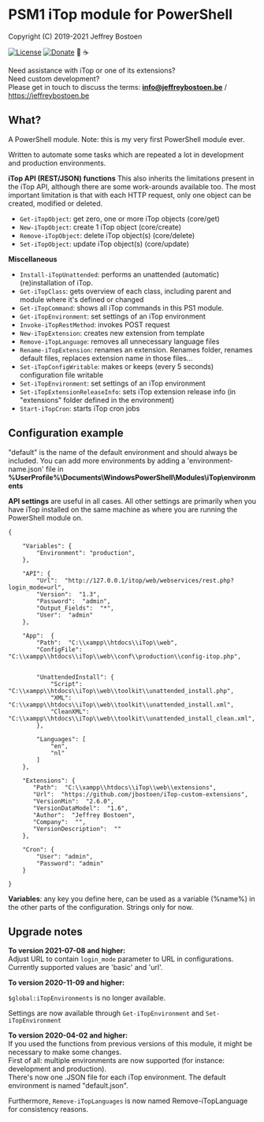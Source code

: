 # PSM1 iTop module for PowerShell
Copyright (C) 2019-2021 Jeffrey Bostoen

[![License](https://img.shields.io/github/license/jbostoen/iTop-custom-extensions)](https://github.com/jbostoen/iTop-custom-extensions/blob/master/license.md)
[![Donate](https://img.shields.io/badge/Donate-PayPal-green.svg)](https://www.paypal.me/jbostoen)
🍻 ☕

Need assistance with iTop or one of its extensions?  
Need custom development?  
Please get in touch to discuss the terms: **info@jeffreybostoen.be** / https://jeffreybostoen.be

## What?

A PowerShell module.
Note: this is my very first PowerShell module ever.

Written to automate some tasks which are repeated a lot in development and production environments.

**iTop API (REST/JSON) functions**
This also inherits the limitations present in the iTop API, although there are some work-arounds available too.
The most important limitation is that with each HTTP request, only one object can be created, modified or deleted.

* `Get-iTopObject`: get zero, one or more iTop objects (core/get)
* `New-iTopObject`: create 1 iTop object (core/create)
* `Remove-iTopObject`: delete iTop object(s) (core/delete)
* `Set-iTopObject`: update iTop object(s) (core/update)

**Miscellaneous**
* `Install-iTopUnattended`: performs an unattended (automatic) (re)installation of iTop.
* `Get-iTopClass`: gets overview of each class, including parent and module where it's defined or changed
* `Get-iTopCommand`: shows all iTop commands in this PS1 module.
* `Get-iTopEnvironment`: set settings of an iTop environment
* `Invoke-iTopRestMethod`: invokes POST request
* `New-iTopExtension`: creates new extension from template
* `Remove-iTopLanguage`: removes all unnecessary language files
* `Rename-iTopExtension`: renames an extension. Renames folder, renames default files, replaces extension name in those files...
* `Set-iTopConfigWritable`: makes or keeps (every 5 seconds) configuration file writable
* `Set-iTopEnvironment`: set settings of an iTop environment
* `Set-iTopExtensionReleaseInfo`: sets iTop extension release info (in "extensions" folder defined in the environment)
* `Start-iTopCron`: starts iTop cron jobs


## Configuration example

"default" is the name of the default environment and should always be included.
You can add more environments by adding a 'environment-name.json' file in **%UserProfile%\Documents\WindowsPowerShell\Modules\iTop\environments**

**API settings** are useful in all cases.
All other settings are primarily when you have iTop installed on the same machine as where you are running the PowerShell module on.


```
{

	"Variables": {
		"Environment": "production",
	},
	
	"API": {
		"Url":  "http://127.0.0.1/itop/web/webservices/rest.php?login_mode=url",
		"Version":  "1.3",
		"Password":  "admin",
		"Output_Fields":  "*",
		"User":  "admin"
	},
	
	"App":  {
		"Path":  "C:\\xampp\\htdocs\\iTop\\web", 
		"ConfigFile":  "C:\\xampp\\htdocs\\iTop\\web\\conf\\production\\config-itop.php", 
		
		
		"UnattendedInstall": {
			"Script":  "C:\\xampp\\htdocs\\iTop\\web\\toolkit\\unattended_install.php", 
			"XML":  "C:\\xampp\\htdocs\\iTop\\web\\toolkit\\unattended_install.xml",
			"CleanXML":  "C:\\xampp\\htdocs\\iTop\\web\\toolkit\\unattended_install_clean.xml",
		},
		 
		"Languages": [
			"en",
			"nl"
		] 
	},
	
	"Extensions": {
	   "Path":  "C:\\xampp\\htdocs\\iTop\\web\\extensions", 
	   "Url":  "https://github.com/jbostoen/iTop-custom-extensions",
	   "VersionMin":  "2.6.0", 
	   "VersionDataModel":  "1.6", 
	   "Author":  "Jeffrey Bostoen", 
	   "Company":  "", 
	   "VersionDescription":  "" 
	},
	
	"Cron": {
		"User": "admin",
		"Password": "admin"
	}
	
}

```

**Variables**: any key you define here, can be used as a variable (%name%) in the other parts of the configuration. Strings only for now.



## Upgrade notes

**To version 2021-07-08 and higher:**  
Adjust URL to contain ```login_mode``` parameter to URL in configurations.
Currently supported values are 'basic' and 'url'.


**To version 2020-11-09 and higher:**  

```$global:iTopEnvironments``` is no longer available.

Settings are now available through `Get-iTopEnvironment` and `Set-iTopEnvironment`

**To version 2020-04-02 and higher:**  
If you used the functions from previous versions of this module, it might be necessary to make some changes.  
First of all: multiple environments are now supported (for instance: development and production).  
There's now one .JSON file for each iTop environment.
The default environment is named "default.json".

Furthermore, ```Remove-iTopLanguages``` is now named Remove-iTopLanguage for consistency reasons.


